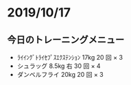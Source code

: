 # 2019/10/17

## 今日のトレーニングメニュー

- ﾗｲｲﾝｸﾞﾄﾗｲｾﾌﾟｽｴｸｽﾃﾝｼｮﾝ 17kg 20 回 × 3
- シュラッグ 8.5kg 右 30 回 × 4
- ダンベルフライ 20kg 20 回 × 3
